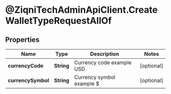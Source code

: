 # @ZiqniTechAdminApiClient.CreateWalletTypeRequestAllOf

## Properties

Name | Type | Description | Notes
------------ | ------------- | ------------- | -------------
**currencyCode** | **String** | Currency code example USD | [optional] 
**currencySymbol** | **String** | Currency symbol example $ | [optional] 


